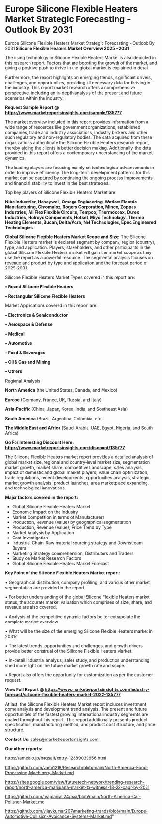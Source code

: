 # Europe Silicone Flexible Heaters Market Strategic Forecasting - Outlook By 2031
Europe Silicone Flexible Heaters Market Strategic Forecasting - Outlook By 2031
<Strong> Silicone Flexible Heaters Market Overview 2025 - 2031</strong>

The rising technology in Silicone Flexible Heaters Market is also depicted in this research report. Factors that are boosting the growth of the market, and giving a positive push to thrive in the global market is explained in detail.

Furthermore, the report highlights on emerging trends, significant drivers, challenges, and opportunities, providing all necessary data for thriving in the industry. This report market research offers a comprehensive perspective, including an in-depth analysis of the present and future scenarios within the industry.

<strong>Request Sample Report @ <a href=https://www.marketreportsinsights.com/sample/135777>https://www.marketreportsinsights.com/sample/135777</a></strong>

The market overview included in this report provides information from a wide range of resources like government organizations, established companies, trade and industry associations, industry brokers and other such regulatory and non-regulatory bodies. The data acquired from these organizations authenticate the Silicone Flexible Heaters research report, thereby aiding the clients in better decision making. Additionally, the data provided in this report offers a contemporary understanding of the market dynamics.

The leading players are focusing mainly on technological advancements in order to improve efficiency. The long-term development patterns for this market can be captured by continuing the ongoing process improvements and financial stability to invest in the best strategies.

Top Key players of Silicone Flexible Heaters Market are:

<strong>Nibe Industrier, Honeywell, Omega Engineering, Watlow Electric Manufacturing, Chromalox, Rogers Corporation, Minco, Zoppas Industries, All Flex Flexible Circuits, Tempco, Thermocoax, Durex Industries, Holroyd Components, Hotset, Miyo Technology, Thermo Heating Elements, Bucan, Delta/Acra, Nel Technologies, Epec Engineered Technologies</strong>

<strong><b>Global Silicone Flexible Heaters Market Scope and Size:</b></strong>
The Silicone Flexible Heaters market is declared segment by company, region (country), type, and application. Players, stakeholders, and other participants in the global Silicone Flexible Heaters market will gain the market scope as they use the report as a powerful resource. The segmental analysis focuses on revenue and product by type and application and the forecast period of 2025-2031.

Silicone Flexible Heaters Market Types covered in this report are:

<strong>• Round Silicone Flexible Heaters

• Rectangular Silicone Flexible Heaters</strong>

Market Applications covered in this report are:

<strong>• Electronics & Semiconductor

• Aerospace & Defense

• Medical

• Automotive

• Food & Beverages

• Oil & Gas and Mining

• Others</strong> 

Regional Analysis

<strong>North America</strong> (the United States, Canada, and Mexico)

<strong>Europe</strong> (Germany, France, UK, Russia, and Italy)

<strong>Asia-Pacific</strong> (China, Japan, Korea, India, and Southeast Asia)

<strong>South America</strong> (Brazil, Argentina, Colombia, etc.)

<strong>The Middle East and Africa</strong> (Saudi Arabia, UAE, Egypt, Nigeria, and South Africa)

<strong>Go For Interesting Discount Here: <a href=https://www.marketreportsinsights.com/discount/135777>https://www.marketreportsinsights.com/discount/135777</a></strong>

The Silicone Flexible Heaters market report provides a detailed analysis of global market size, regional and country-level market size, segmentation market growth, market share, competitive Landscape, sales analysis, impact of domestic and global market players, value chain optimization, trade regulations, recent developments, opportunities analysis, strategic market growth analysis, product launches, area marketplace expanding, and technological innovations.

<strong><b>Major factors covered in the report:</b></strong>
<ul>
  <li>Global Silicone Flexible Heaters Market </li>
  <li>Economic Impact on the Industry</li>
  <li>Market Competition in terms of Manufacturers</li>
  <li>Production, Revenue (Value) by geographical segmentation</li>
  <li>Production, Revenue (Value), Price Trend by Type</li>
  <li>Market Analysis by Application</li>
  <li>Cost Investigation</li>
  <li>Industrial Chain, Raw material sourcing strategy and Downstream Buyers</li>
  <li>Marketing Strategy comprehension, Distributors and Traders</li>
  <li>Study on Market Research Factors</li>
  <li>Global Silicone Flexible Heaters Market Forecast</li>
</ul>

<strong><b>Key Point of the Silicone Flexible Heaters Market report:</b></strong>

• Geographical distribution, company profiling, and various other market segmentation are provided in the report.

• For better understanding of the global Silicone Flexible Heaters market status, the accurate market valuation which comprises of size, share, and revenue are also covered.

• Analysis of the competitive dynamic factors better extrapolate the complete market overview

• What will be the size of the emerging Silicone Flexible Heaters market in 2031?

• The latest trends, opportunities and challenges, and growth drivers provide better construal of the Silicone Flexible Heaters Market.

• In-detail industrial analysis, sales study, and production understanding shed more light on the future market growth rate and scope.

• Report also offers the opportunity for customization as per the customer request.

<strong><b>View Full Report @ <a href=https://www.marketreportsinsights.com/industry-forecast/silicone-flexible-heaters-market-2022-135777>https://www.marketreportsinsights.com/industry-forecast/silicone-flexible-heaters-market-2022-135777</a></b></strong>


At last, the Silicone Flexible Heaters Market report includes investment come analysis and development trend analysis. The present and future opportunities of the fastest growing international industry segments are coated throughout this report. This report additionally presents product specification, manufacturing method, and product cost structure, and price structure.

<strong>Contact Us:</strong>
sales@marketreportsinsights.com

<strong>Our other reports:</strong>

<a href=https://ameblo.jp/haqsaif/entry-12889039656.html>https://ameblo.jp/haqsaif/entry-12889039656.html</a>

<a href=https://github.com/yami1218/Research/blob/main/North-America-Food-Processing-Machinery-Market.md>https://github.com/yami1218/Research/blob/main/North-America-Food-Processing-Machinery-Market.md</a>

<a href=https://sites.google.com/view/futuretech-network/trending-research-report/north-america-marijuana-market-to-witness-18-22-cagr-by-2031>https://sites.google.com/view/futuretech-network/trending-research-report/north-america-marijuana-market-to-witness-18-22-cagr-by-2031</a>

<a href=https://github.com/tyagianjali24/aaa/blob/main/North-America-Car-Polisher-Market.md>https://github.com/tyagianjali24/aaa/blob/main/North-America-Car-Polisher-Market.md</a>

<a href=https://github.com/vijaykumar207/marketing-trands/blob/main/Europe-Automotive-Collision-Avoidance-Systems-Market.md>https://github.com/vijaykumar207/marketing-trands/blob/main/Europe-Automotive-Collision-Avoidance-Systems-Market.md</a>"
